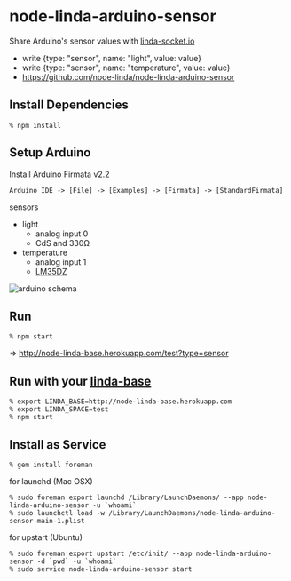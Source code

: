 node-linda-arduino-sensor
=========================
Share Arduino's sensor values with [linda-socket.io](https://github.com/node-linda/linda-socket.io)

- write {type: "sensor", name: "light", value: value}
- write {type: "sensor", name: "temperature", value: value}
- https://github.com/node-linda/node-linda-arduino-sensor


## Install Dependencies

    % npm install


## Setup Arduino

Install Arduino Firmata v2.2

    Arduino IDE -> [File] -> [Examples] -> [Firmata] -> [StandardFirmata]

sensors
- light
  - analog input 0
  - CdS and 330Ω
- temperature
  - analog input 1
  - [LM35DZ](http://akizukidenshi.com/catalog/g/gi-00116/)

![arduino schema](http://farm6.staticflickr.com/5443/8952129460_3ed3003697_z.jpg)


## Run

    % npm start

=> http://node-linda-base.herokuapp.com/test?type=sensor


## Run with your [linda-base](https://github.com/node-linda/node-linda-base)

    % export LINDA_BASE=http://node-linda-base.herokuapp.com
    % export LINDA_SPACE=test
    % npm start


## Install as Service

    % gem install foreman

for launchd (Mac OSX)

    % sudo foreman export launchd /Library/LaunchDaemons/ --app node-linda-arduino-sensor -u `whoami`
    % sudo launchctl load -w /Library/LaunchDaemons/node-linda-arduino-sensor-main-1.plist


for upstart (Ubuntu)

    % sudo foreman export upstart /etc/init/ --app node-linda-arduino-sensor -d `pwd` -u `whoami`
    % sudo service node-linda-arduino-sensor start
